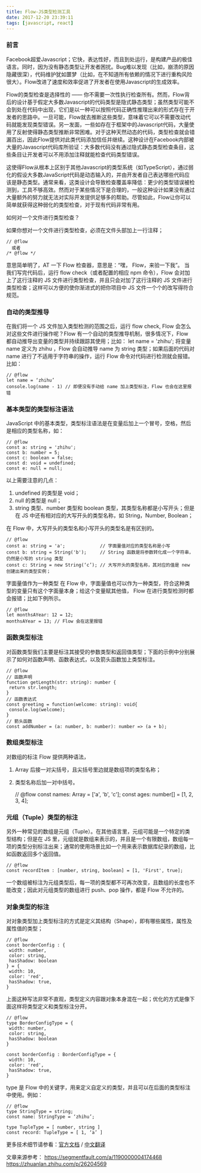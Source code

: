```yaml
---
title: Flow-JS类型检测工具
date: 2017-12-20 23:39:11
tags: [javascript, react]
---
```

### 前言
Facebook超爱Javascript；它快，表达性好，而且到处运行，是构建产品的极佳语言。同时，因为没有静态类型让开发者困扰。Bug难以发现（比如，崩溃的原因隐藏很深），代码维护犹如噩梦（比如，在不知道所有依赖的情况下进行重构风险很大）。Flow改进了速度和效率促进了开发者在使用Javascript的生成效率。

Flow的类型检查是选择性的 —— 你不需要一次性执行检查所有。然而，Flow背后的设计基于假定大多数Javascript的代码类型是隐式静态类型；虽然类型可能不会到处在代码中出现，它们是以一种可以按照代码正确性推理出来的形式存在于开发者的思路中。一旦可能，Flow就去推断这些类型，意味着它可以不需要改动代码就能发现类型错误。另一发面，一些如存在于框架中的Javascript代码，大量使用了反射使得静态类型推断非常困难。对于这种天然动态的代码，类型检查就会错漏百出，因此Flow提供对此类代码添加信任并继续。这种设计在Facebook内部被大量的Javascript代码库所验证：大多数代码没有通过隐式静态类型检查条目，这些条目让开发者可以不用添加注释就能检查代码类型错误。

这使得Flow从根本上区别于其他Javascript的类型系统（如TypeScript），通过弱化的假设大多数JavaScript代码是动态输入的，并由开发者自己表达哪些代码应该是静态类型。通常来看，这类设计会导致检查覆盖率降低：更少的类型错误被检测到，工具不够高效。然而对于某些情况下是合理的，一般这种设计如果没有通过大量额外的努力就无法对实际开发提供足够多的帮助。尽管如此，Flow让你可以简单就获得这种弱化的类型检查，对于现有代码非常有用。

如何对一个文件进行类型检查？

如果你想对一个文件进行类型检查，必须在文件头部加上一行注释；

    // @flow
      或者
    /* @flow */

意思简单明了，AT 一下 Flow 检查器，意思是：“嘿， Flow，来验一下我”。
当我们写完代码后，运行 flow check（或者配置的相应 npm 命令），Flow 会对加上了这行注释的 JS 文件进行类型检查，并且只会对加了这行注释的 JS 文件进行类型检查；这样可以方便的使你渐进式的把你项目中 JS 文件一个个的改写得符合规范。


### 自动的类型推导

在我们将一个 JS 文件加入类型检测的范围之后，运行 flow check, Flow 会怎么对这些文件进行操作呢？Flow 有一个自动的类型推导机制，很多情况下，Flow 都自动推导出变量的类型并持续跟踪其使用；比如：
let name = 'zhihu';
将变量 name 定义为 zhihu ，Flow 会自动推导 name 为 string 类型；如果后面的代码对 name 进行了不适用于字符串的操作，运行 Flow 命令对代码进行检测就会报错。比如：

    // @flow
    let name = ‘zhihu’
    console.log(name - 1) // 即便没有手动给 name 加上类型标注，Flow 也会在这里报错

### 基本类型的类型标注语法

JavaScript 中的基本类型，类型标注语法是在变量后加上一个冒号，空格，然后是相应的类型名称，如：

    // @flow
    const a: string = 'zhihu';
    const b: number = 5;
    const c: boolean = false;
    const d: void = undefined;
    const e: null = null;

以上需要注意的几点：
1. undefined 的类型是 void；
2. null 的类型是 null；
3. string 类型、number 类型和 boolean 类型，其类型名称都是小写开头；但是在 JS 中还有相对应的大写开头的类型名称，如 String，Number, Boolean；

在 Flow 中，大写开头的类型名和小写开头的类型名是有区别的。

    // @flow 
    const a: string = 'a';             // 字面量值对应的类型名称是小写
    const b: string = String('b');     // String 函数是将参数转化成一个字符串，仍然是小写的 string 类型
    const c: String = new String(‘c’); // 大写开头的类型名称，其对应的值是 new 创建出来的类型实例；

字面量值作为一种类型
在 Flow 中，字面量值也可以作为一种类型，符合这种类型的变量只有这个字面量本身；给这个变量赋其他值， Flow 在进行类型检测时都会报错；比如下例所示。

    // @flow
    let monthsAYear: 12 = 12;
    monthsAYear = 13; // Flow 会在这里报错

### 函数类型标注

对函数类型我们主要是标注其接受的参数类型和返回值类型；下面的示例中分别展示了如何对函数声明、函数表达式，以及箭头函数加上类型标注。

    // @flow 
    // 函数声明
    function getLength(str: string): number {
     return str.length;
    }
    // 函数表达式
    const greeting = function(welcome: string): void{
     console.log(welcome);
    }
    // 箭头函数
    const addNumber = (a: number, b: number): number => (a + b);

### 数组类型标注
对数组的标注 Flow 提供两种语法，
1. Array 后接一对尖括号，且尖括号里边就是数组项的类型名称；
2. 类型名称后加一对中括号。

    // @flow
    const names: Array<string> = ['a', 'b', 'c'];
    const ages: number[] = [1, 2, 3, 4];

### 元组（Tuple）类型的标注    

另外一种常见的数组是元组（Tuple）。在其他语言里，元组可能是一个特定的类型结构；但是在 JS 里，元组就是数组来表示的，并且是一个有限数组，数组每一项的类型分别标注出来；通常的使用场景比如一个用来表示数据库纪录的数组，比如函数返回多个返回值。

    // @flow
    const recordItem : [number, string, boolean] = [1, 'First', true];

一个数组被标注为元组类型后，每一项的类型都不可再次改变，且数组的长度也不能改变；因此对元组类型的数组进行 push、pop 操作，都是 Flow 不允许的。

### 对象类型的标注

对对象类型加上类型标注的方式是定义其结构（Shape），即有哪些属性，属性及属性值的类型；

    // @flow
    const borderConfig : {
     width: number,
     color: string,
     hasShadow: boolean
    } = {
     width: 10,
     color: 'red',
     hasShadow: true,
    }

上面这种写法非常不直观，类型定义内容跟对象本身混在一起；优化的方式是像下面这样将类型定义和类型标注分开。

    // @flow
    type BorderConfigType = {
     width: number,
     color: string,
     hasShadow: boolean
    }

    const borderConfig : BorderConfigType = {
     width: 10,
     color: 'red',
     hasShadow: true,
    } 

type 是 Flow 中的关键字，用来定义自定义的类型，并且可以在后面的类型标注中使用。例如：

    // @flow
    type StringType = string;
    const name: StringType = ‘zhihu’;

    type TupleType = [ number, string ]
    const record: TupleType = [ 1, ‘a’ ]

更多技术细节请参看：[官方文档](https://flow.org/en/docs/) / [中文翻译](https://zhenyong.github.io/flowtype/docs/builtins.html)

文章来源参考：
https://segmentfault.com/a/1190000004174468
https://zhuanlan.zhihu.com/p/26204569

